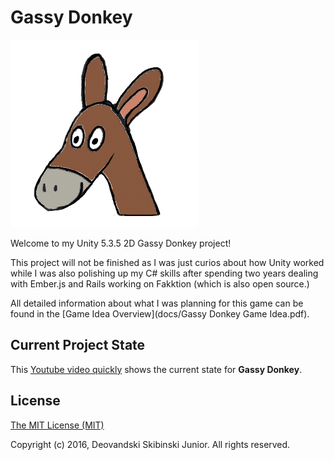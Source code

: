 # Gassy Donkey
![](/docs/logo.png)

Welcome to my Unity 5.3.5 2D Gassy Donkey project!

This project will not be finished as I was just curios about how Unity worked while I was also polishing up my C# skills after spending two years dealing with Ember.js and Rails working on Fakktion (which is also open source.)

All detailed information about what I was planning for this game can be found in the [Game Idea Overview](docs/Gassy Donkey Game Idea.pdf).

## Current Project State

This [Youtube video quickly](https://youtu.be/g3ZmZnfSr4s) shows the current state for **Gassy Donkey**.

## License

[The MIT License (MIT)](docs/License.md)

Copyright (c) 2016, Deovandski Skibinski Junior. All rights reserved.
